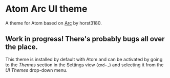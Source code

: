 # Atom Arc UI theme

A theme for Atom based on [Arc](https://github.com/horst3180/Arc-theme) by horst3180.

## Work in progress! There's probably bugs all over the place.

This theme is installed by default with Atom and can be activated by going to
the _Themes_ section in the Settings view (`cmd-,`) and selecting it from the
_UI Themes_ drop-down menu.

